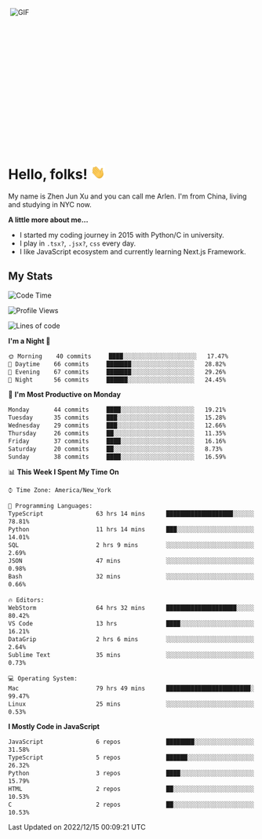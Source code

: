 <img align="right" alt="GIF" src="https://media.giphy.com/media/xUA7bdpLxQhsSQdyog/giphy.gif" width="500" height="320" />

# Hello, folks! <img src="https://raw.githubusercontent.com/arlenxuzj/arlenxuzj/master/assets/wave.gif" width="30px">

My name is Zhen Jun Xu and you can call me Arlen. I'm from China, living and studying in NYC now.

**A little more about me...**

 - I started my coding journey in 2015 with Python/C in university.
 - I play in `.tsx?`, `.jsx?`, `css` every day.
 - I like JavaScript ecosystem and currently learning Next.js Framework.

## My Stats

<!--START_SECTION:waka-->
![Code Time](http://img.shields.io/badge/Code%20Time-2%2C733%20hrs%2049%20mins-blue)

![Profile Views](http://img.shields.io/badge/Profile%20Views-0-blue)

![Lines of code](https://img.shields.io/badge/From%20Hello%20World%20I%27ve%20Written-274%20Thousand%20lines%20of%20code-blue)

**I'm a Night 🦉** 

```text
🌞 Morning    40 commits     ████░░░░░░░░░░░░░░░░░░░░░   17.47% 
🌆 Daytime    66 commits     ███████░░░░░░░░░░░░░░░░░░   28.82% 
🌃 Evening    67 commits     ███████░░░░░░░░░░░░░░░░░░   29.26% 
🌙 Night      56 commits     ██████░░░░░░░░░░░░░░░░░░░   24.45%

```
📅 **I'm Most Productive on Monday** 

```text
Monday       44 commits     ████░░░░░░░░░░░░░░░░░░░░░   19.21% 
Tuesday      35 commits     ███░░░░░░░░░░░░░░░░░░░░░░   15.28% 
Wednesday    29 commits     ███░░░░░░░░░░░░░░░░░░░░░░   12.66% 
Thursday     26 commits     ██░░░░░░░░░░░░░░░░░░░░░░░   11.35% 
Friday       37 commits     ████░░░░░░░░░░░░░░░░░░░░░   16.16% 
Saturday     20 commits     ██░░░░░░░░░░░░░░░░░░░░░░░   8.73% 
Sunday       38 commits     ████░░░░░░░░░░░░░░░░░░░░░   16.59%

```


📊 **This Week I Spent My Time On** 

```text
⌚︎ Time Zone: America/New_York

💬 Programming Languages: 
TypeScript               63 hrs 14 mins      ███████████████████░░░░░░   78.81% 
Python                   11 hrs 14 mins      ███░░░░░░░░░░░░░░░░░░░░░░   14.01% 
SQL                      2 hrs 9 mins        ░░░░░░░░░░░░░░░░░░░░░░░░░   2.69% 
JSON                     47 mins             ░░░░░░░░░░░░░░░░░░░░░░░░░   0.98% 
Bash                     32 mins             ░░░░░░░░░░░░░░░░░░░░░░░░░   0.66%

🔥 Editors: 
WebStorm                 64 hrs 32 mins      ████████████████████░░░░░   80.42% 
VS Code                  13 hrs              ████░░░░░░░░░░░░░░░░░░░░░   16.21% 
DataGrip                 2 hrs 6 mins        ░░░░░░░░░░░░░░░░░░░░░░░░░   2.64% 
Sublime Text             35 mins             ░░░░░░░░░░░░░░░░░░░░░░░░░   0.73%

💻 Operating System: 
Mac                      79 hrs 49 mins      ████████████████████████░   99.47% 
Linux                    25 mins             ░░░░░░░░░░░░░░░░░░░░░░░░░   0.53%

```

**I Mostly Code in JavaScript** 

```text
JavaScript               6 repos             ████████░░░░░░░░░░░░░░░░░   31.58% 
TypeScript               5 repos             ██████░░░░░░░░░░░░░░░░░░░   26.32% 
Python                   3 repos             ████░░░░░░░░░░░░░░░░░░░░░   15.79% 
HTML                     2 repos             ██░░░░░░░░░░░░░░░░░░░░░░░   10.53% 
C                        2 repos             ██░░░░░░░░░░░░░░░░░░░░░░░   10.53%

```



 Last Updated on 2022/12/15 00:09:21 UTC
<!--END_SECTION:waka-->
